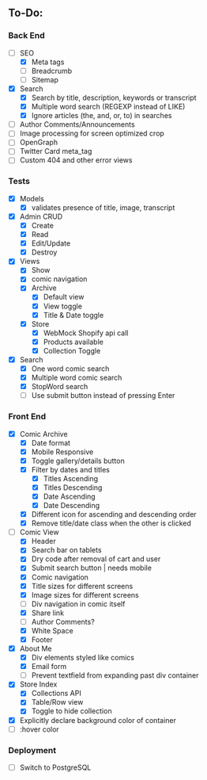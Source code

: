 ## To-Do:
### Back End
- [ ] SEO
  - [x] Meta tags
  - [ ] Breadcrumb
  - [ ] Sitemap
- [x] Search
  - [x] Search by title, description, keywords or transcript
  - [x] Multiple word search (REGEXP instead of LIKE)
  - [x] Ignore articles (the, and, or, to) in searches
- [ ] Author Comments/Announcements
- [ ] Image processing for screen optimized crop
- [ ] OpenGraph 
- [ ] Twitter Card meta_tag
- [ ] Custom 404 and other error views
### Tests
- [x] Models 
  - [x] validates presence of title, image, transcript
- [x] Admin CRUD
  - [x] Create
  - [x] Read
  - [x] Edit/Update
  - [x] Destroy
- [x] Views
  - [x] Show
  - [x] comic navigation
  - [x] Archive
    - [x] Default view
    - [x] View toggle
    - [x] Title & Date toggle
  - [x] Store
    - [x] WebMock Shopify api call
    - [x] Products available
    - [x] Collection Toggle
- [x] Search
  - [x] One word comic search
  - [x] Multiple word comic search
  - [x] StopWord search
  - [ ] Use submit button instead of pressing Enter

### Front End
- [x] Comic Archive
  - [x] Date format
  - [x] Mobile Responsive
  - [x] Toggle gallery/details button
  - [x] Filter by dates and titles
    - [x] Titles Ascending
    - [x] Titles Descending
    - [x] Date Ascending
    - [x] Date Descending
  - [x] Different icon for ascending and descending order
  - [x] Remove title/date class when the other is clicked
- [ ] Comic View
  - [x] Header
   - [x] Search bar on tablets
   - [x] Dry code after removal of cart and user
   - [x] Submit search button | needs mobile
  - [x] Comic navigation
  - [x] Title sizes for different screens 
  - [x] Image sizes for different screens
  - [ ] Div navigation in comic itself
  - [x] Share link
  - [ ] Author Comments?
  - [x] White Space
  - [x] Footer
- [x] About Me
  - [x] Div elements styled like comics
  - [x] Email form
  - [ ] Prevent textfield from expanding past div container
- [x] Store Index
  - [x] Collections API
  - [x] Table/Row view
  - [x] Toggle to hide collection
- [x] Explicitly declare background color of container
- [ ] :hover color

### Deployment
- [ ] Switch to PostgreSQL